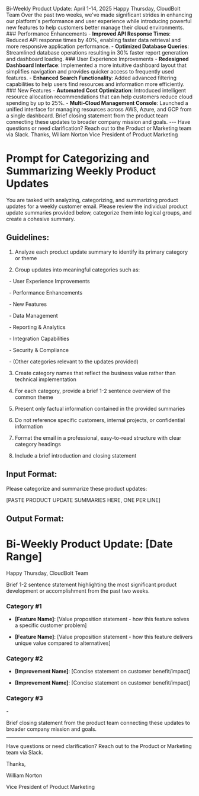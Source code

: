 Bi-Weekly Product Update: April 1-14, 2025 
Happy Thursday, CloudBolt 
Team Over the past two weeks, we've made significant strides in enhancing our platform's performance and user experience while introducing powerful new features to help customers better manage their cloud environments. ### Performance Enhancements - **Improved API Response Times**: Reduced API response times by 40%, enabling faster data retrieval and more responsive application performance. - **Optimized Database Queries**: Streamlined database operations resulting in 30% faster report generation and dashboard loading. ### User Experience Improvements - **Redesigned Dashboard Interface**: Implemented a more intuitive dashboard layout that simplifies navigation and provides quicker access to frequently used features. - **Enhanced Search Functionality**: Added advanced filtering capabilities to help users find resources and information more efficiently. ### New Features - **Automated Cost Optimization**: Introduced intelligent resource allocation recommendations that can help customers reduce cloud spending by up to 25%. - **Multi-Cloud Management Console**: Launched a unified interface for managing resources across AWS, Azure, and GCP from a single dashboard. Brief closing statement from the product team connecting these updates to broader company mission and goals. --- Have questions or need clarification? Reach out to the Product or Marketing team via Slack. Thanks, William Norton Vice President of Product Marketing


# Prompt for Categorizing and Summarizing Weekly Product Updates

  

You are tasked with analyzing, categorizing, and summarizing product updates for a weekly customer email. Please review the individual product update summaries provided below, categorize them into logical groups, and create a cohesive summary.

  

## Guidelines:

  

1. Analyze each product update summary to identify its primary category or theme

2. Group updates into meaningful categories such as:

  - User Experience Improvements

  - Performance Enhancements

  - New Features

  - Data Management

  - Reporting & Analytics

  - Integration Capabilities

  - Security & Compliance

  - (Other categories relevant to the updates provided)

  

3. Create category names that reflect the business value rather than technical implementation

4. For each category, provide a brief 1-2 sentence overview of the common theme

5. Present only factual information contained in the provided summaries

6. Do not reference specific customers, internal projects, or confidential information

7. Format the email in a professional, easy-to-read structure with clear category headings

8. Include a brief introduction and closing statement

  

## Input Format:

Please categorize and summarize these product updates:

  

[PASTE PRODUCT UPDATE SUMMARIES HERE, ONE PER LINE]

  

## Output Format:

# Bi-Weekly Product Update: [Date Range]

    
Happy Thursday, CloudBolt Team

  

Brief 1-2 sentence statement highlighting the most significant product development or accomplishment from the past two weeks.

  

### Category #1


- **[Feature Name]**: [Value proposition statement - how this feature solves a specific customer problem]

- **[Feature Name]**: [Value proposition statement - how this feature delivers unique value compared to alternatives]

  

### Category #2 

  

- **[Improvement Name]**: [Concise statement on customer benefit/impact]

- **[Improvement Name]**: [Concise statement on customer benefit/impact]

  

### Category #3

- 

Brief closing statement from the product team connecting these updates to broader company mission and goals.

---

Have questions or need clarification? Reach out to the Product or Marketing team via Slack. 

  

Thanks, 

William Norton

Vice President of Product Marketing